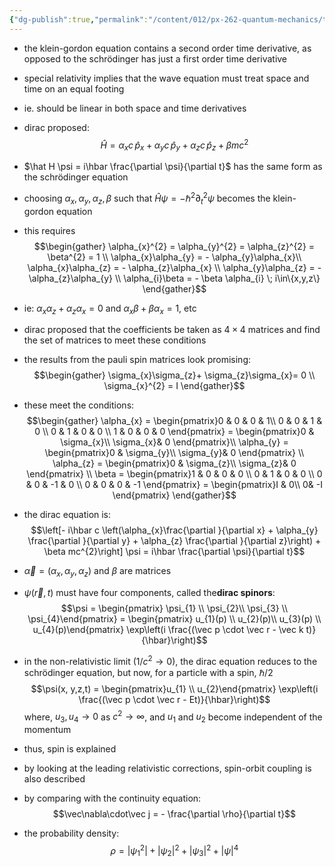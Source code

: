 ```yaml
---
{"dg-publish":true,"permalink":"/content/012/px-262-quantum-mechanics/term-2/n-relativity-and-quantum-mechanics/px-262-n2-dirac-equation/","noteIcon":"1","created":"2025-03-10T11:47:17.092+00:00","updated":"2025-03-10T11:47:24.399+00:00"}
---
```


- the klein-gordon equation contains a second order time derivative, as opposed to the schrödinger has just a first order time derivative
- special relativity implies that the wave equation must treat space and time on an equal footing
- ie. should be linear in both space and time derivatives

- dirac proposed:
$$\hat H = \alpha_{x} c \, \hat p_{x} + \alpha_{y}c \, \hat p_{y} + \alpha_{z}c \, \hat p_{z} + \beta mc^{2}$$
- $\hat H \psi = i\hbar \frac{\partial \psi}{\partial t}$ has the same form as the schrödinger equation
- choosing $\alpha_{x}, \alpha_{y}, \alpha_{z}, \beta$ such that $\hat H \psi = - \hbar^{2}\partial^{2}_{t} \psi$ becomes the klein-gordon equation
- this requires 
$$\begin{gather}
\alpha_{x}^{2} = \alpha_{y}^{2} = \alpha_{z}^{2} = \beta^{2} = 1 \\
 \alpha_{x}\alpha_{y} = - \alpha_{y}\alpha_{x}\\
 \alpha_{x}\alpha_{z} = - \alpha_{z}\alpha_{x} \\
 \alpha_{y}\alpha_{z} = - \alpha_{z}\alpha_{y} \\
 \alpha_{i}\beta = - \beta \alpha_{i} \; i\in\{x,y,z\}
\end{gather}$$
- ie: $\alpha_{x}\alpha_{z} + \alpha_{z}\alpha_{x} = 0$ and $\alpha_{x}\beta + \beta \alpha_{x} = 1$, etc

- dirac proposed that the coefficients be taken as $4\times4$ matrices and find the set of matrices to meet these conditions
- the results from the pauli spin matrices look promising: 
$$\begin{gather} 
\sigma_{x}\sigma_{z}+ \sigma_{z}\sigma_{x}= 0 \\
\sigma_{x}^{2} = I
\end{gather}$$
- these meet the conditions:
$$\begin{gather}
\alpha_{x} = \begin{pmatrix}0 & 0 & 0 & 1\\ 0 & 0 & 1 & 0 \\ 0 & 1 & 0 & 0 \\ 1 & 0 & 0 & 0 \end{pmatrix} = \begin{pmatrix}0 & \sigma_{x}\\ \sigma_{x}& 0 \end{pmatrix}\\
\alpha_{y} = \begin{pmatrix}0 & \sigma_{y}\\ \sigma_{y}& 0 \end{pmatrix} \\
\alpha_{z} = \begin{pmatrix}0 & \sigma_{z}\\ \sigma_{z}& 0 \end{pmatrix} \\
\beta = \begin{pmatrix}1 & 0 & 0 & 0 \\ 0 & 1 & 0 & 0 \\ 0 & 0 & -1 & 0 \\ 0 & 0 & 0 & -1 \end{pmatrix} = 
\begin{pmatrix}I & 0\\ 0& -I \end{pmatrix}
\end{gather}$$
- the dirac equation is:
$$\left[- i\hbar c \left(\alpha_{x}\frac{\partial }{\partial x} + \alpha_{y} \frac{\partial }{\partial y} + \alpha_{z} \frac{\partial }{\partial z}\right) + \beta mc^{2}\right] \psi = i\hbar \frac{\partial \psi}{\partial t}$$

- $\vec \alpha = (\alpha_{x}, \alpha_{y}, \alpha_{z})$ and $\beta$ are matrices
- $\psi(\vec r, t)$ must have four components, called the**dirac spinors**:
$$\psi = \begin{pmatrix} \psi_{1} \\ \psi_{2}\\ \psi_{3} \\ \psi_{4}\end{pmatrix}
= \begin{pmatrix} u_{1}(p) \\ u_{2}(p)\\ u_{3}(p) \\ u_{4}(p)\end{pmatrix} \exp\left(i \frac{(\vec p \cdot \vec r - \vec k t)}{\hbar}\right)$$
- in the non-relativistic limit ($1/c^{2}\to0$), the dirac equation reduces to the schrödinger equation, but now, for a particle with a spin, $\hbar/2$
$$\psi(x, y,z,t) = \begin{pmatrix}u_{1} \\ u_{2}\end{pmatrix} \exp\left(i \frac{(\vec p \cdot \vec r - Et)}{\hbar}\right)$$
	where, $u_{3}, u_{4}\to 0$ as $c^{2} \to \infty$, and $u_{1}$ and $u_{2}$ become independent of the momentum
- thus, spin is explained
- by looking at the leading relativistic corrections, spin-orbit coupling is also described
- by comparing with the continuity equation:
$$\vec\nabla\cdot\vec  j = - \frac{\partial \rho}{\partial t}$$
- the probability density:
$$\rho  = |\psi_{1}^{2} | + |\psi_{2}|^ {2} + |\psi_{3}|^ {2}+ |\psi|^{4}$$
